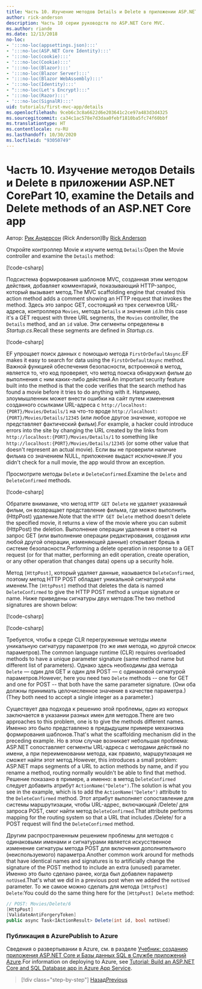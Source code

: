 ```yaml
---
title: Часть 10. Изучение методов Details и Delete в приложении ASP.NET Core
author: rick-anderson
description: Часть 10 серии руководств по ASP.NET Core MVC.
ms.author: riande
ms.date: 12/13/2018
no-loc:
- ':::no-loc(appsettings.json):::'
- ':::no-loc(ASP.NET Core Identity):::'
- ':::no-loc(cookie):::'
- ':::no-loc(Cookie):::'
- ':::no-loc(Blazor):::'
- ':::no-loc(Blazor Server):::'
- ':::no-loc(Blazor WebAssembly):::'
- ':::no-loc(Identity):::'
- ":::no-loc(Let's Encrypt):::"
- ':::no-loc(Razor):::'
- ':::no-loc(SignalR):::'
uid: tutorials/first-mvc-app/details
ms.openlocfilehash: 9ceb6c3c8a6622d6e203641c2ce97a483d3d4325
ms.sourcegitcommit: ca34c1ac578e7d3daa0febf1810ba5fc74f60bbf
ms.translationtype: HT
ms.contentlocale: ru-RU
ms.lasthandoff: 10/30/2020
ms.locfileid: "93050749"
---
```

# <a name="part-10-examine-the-details-and-delete-methods-of-an-aspnet-core-app"></a><span data-ttu-id="f072d-103">Часть 10. Изучение методов Details и Delete в приложении ASP.NET Core</span><span class="sxs-lookup"><span data-stu-id="f072d-103">Part 10, examine the Details and Delete methods of an ASP.NET Core app</span></span>

<span data-ttu-id="f072d-104">Автор: [Рик Андерсон](https://twitter.com/RickAndMSFT) (Rick Anderson)</span><span class="sxs-lookup"><span data-stu-id="f072d-104">By [Rick Anderson](https://twitter.com/RickAndMSFT)</span></span>

<span data-ttu-id="f072d-105">Откройте контроллер Movie и изучите метод `Details`:</span><span class="sxs-lookup"><span data-stu-id="f072d-105">Open the Movie controller and examine the `Details` method:</span></span>

[!code-csharp[](start-mvc/sample/MvcMovie22/Controllers/MoviesController.cs?name=snippet_details)]

<span data-ttu-id="f072d-106">Подсистема формирования шаблонов MVC, созданная этим методом действия, добавляет комментарий, показывающий HTTP-запрос, который вызывает метод.</span><span class="sxs-lookup"><span data-stu-id="f072d-106">The MVC scaffolding engine that created this action method adds a comment showing an HTTP request that invokes the method.</span></span> <span data-ttu-id="f072d-107">Здесь это запрос GET, состоящий из трех сегментов URL-адреса, контроллера `Movies`, метода `Details` и значения `id`.</span><span class="sxs-lookup"><span data-stu-id="f072d-107">In this case it's a GET request with three URL segments, the `Movies` controller, the `Details` method, and an `id` value.</span></span> <span data-ttu-id="f072d-108">Эти сегменты определены в *Startup.cs*.</span><span class="sxs-lookup"><span data-stu-id="f072d-108">Recall these segments are defined in *Startup.cs*.</span></span>

[!code-csharp[](start-mvc/sample/MvcMovie3/Startup.cs?highlight=5&name=snippet_1)]

<span data-ttu-id="f072d-109">EF упрощает поиск данных с помощью метода `FirstOrDefaultAsync`.</span><span class="sxs-lookup"><span data-stu-id="f072d-109">EF makes it easy to search for data using the `FirstOrDefaultAsync` method.</span></span> <span data-ttu-id="f072d-110">Важной функцией обеспечения безопасности, встроенной в метод, является то, что код проверяет, что метод поиска обнаружил фильм до выполнения с ним каких-либо действий.</span><span class="sxs-lookup"><span data-stu-id="f072d-110">An important security feature built into the method is that the code verifies that the search method has found a movie before it tries to do anything with it.</span></span> <span data-ttu-id="f072d-111">Например, злоумышленник может внести ошибки на сайт путем изменения созданного ссылками URL-адреса с `http://localhost:{PORT}/Movies/Details/1` на что-то вроде `http://localhost:{PORT}/Movies/Details/12345` (или любое другое значение, которое не представляет фактический фильм).</span><span class="sxs-lookup"><span data-stu-id="f072d-111">For example, a hacker could introduce errors into the site by changing the URL created by the links from `http://localhost:{PORT}/Movies/Details/1` to something like  `http://localhost:{PORT}/Movies/Details/12345` (or some other value that doesn't represent an actual movie).</span></span> <span data-ttu-id="f072d-112">Если вы не проверили наличие фильма со значением NULL, приложение выдаст исключение.</span><span class="sxs-lookup"><span data-stu-id="f072d-112">If you didn't check for a null movie, the app would throw an exception.</span></span>

<span data-ttu-id="f072d-113">Просмотрите методы `Delete` и `DeleteConfirmed`.</span><span class="sxs-lookup"><span data-stu-id="f072d-113">Examine the `Delete` and `DeleteConfirmed` methods.</span></span>

[!code-csharp[](start-mvc/sample/MvcMovie22/Controllers/MoviesController.cs?name=snippet_delete)]

<span data-ttu-id="f072d-114">Обратите внимание, что метод `HTTP GET Delete` не удаляет указанный фильм, он возвращает представление фильма, где можно выполнить (HttpPost) удаление.</span><span class="sxs-lookup"><span data-stu-id="f072d-114">Note that the `HTTP GET Delete` method doesn't delete the specified movie, it returns a view of the movie where you can submit (HttpPost) the deletion.</span></span> <span data-ttu-id="f072d-115">Выполнение операции удаления в ответ на запрос GET (или выполнение операции редактирования, создания или любой другой операции, изменяющей данные) открывает брешь в системе безопасности.</span><span class="sxs-lookup"><span data-stu-id="f072d-115">Performing a delete operation in response to a GET request (or for that matter, performing an edit operation, create operation, or any other operation that changes data) opens up a security hole.</span></span>

<span data-ttu-id="f072d-116">Метод `[HttpPost]`, который удаляет данные, называется `DeleteConfirmed`, поэтому метод HTTP POST обладает уникальной сигнатурой или именем.</span><span class="sxs-lookup"><span data-stu-id="f072d-116">The `[HttpPost]` method that deletes the data is named `DeleteConfirmed` to give the HTTP POST method a unique signature or name.</span></span> <span data-ttu-id="f072d-117">Ниже приведены сигнатуры двух методов:</span><span class="sxs-lookup"><span data-stu-id="f072d-117">The two method signatures are shown below:</span></span>

[!code-csharp[](start-mvc/sample/MvcMovie/Controllers/MoviesController.cs?name=snippet_delete2)]

[!code-csharp[](start-mvc/sample/MvcMovie/Controllers/MoviesController.cs?name=snippet_delete3)]

<span data-ttu-id="f072d-118">Требуется, чтобы в среде CLR перегруженные методы имели уникальную сигнатуру параметров (то же имя метода, но другой список параметров).</span><span class="sxs-lookup"><span data-stu-id="f072d-118">The common language runtime (CLR) requires overloaded methods to have a unique parameter signature (same method name but different list of parameters).</span></span> <span data-ttu-id="f072d-119">Однако здесь необходимы два метода `Delete` — один для GET и один для POST — с одинаковой сигнатурой параметров.</span><span class="sxs-lookup"><span data-stu-id="f072d-119">However, here you need two `Delete` methods -- one for GET and one for POST -- that both have the same parameter signature.</span></span> <span data-ttu-id="f072d-120">(Они оба должны принимать целочисленное значение в качестве параметра.)</span><span class="sxs-lookup"><span data-stu-id="f072d-120">(They both need to accept a single integer as a parameter.)</span></span>

<span data-ttu-id="f072d-121">Существует два подхода к решению этой проблемы, один из которых заключается в указании разных имен для методов.</span><span class="sxs-lookup"><span data-stu-id="f072d-121">There are two approaches to this problem, one is to give the methods different names.</span></span> <span data-ttu-id="f072d-122">Именно это было представлено в предыдущем примере механизма формирования шаблонов.</span><span class="sxs-lookup"><span data-stu-id="f072d-122">That's what the scaffolding mechanism did in the preceding example.</span></span> <span data-ttu-id="f072d-123">Но в этом случае возникает небольшая проблема: ASP.NET сопоставляет сегменты URL-адреса с методами действий по имени, а при переименовании метода, как правило, маршрутизация не сможет найти этот метод.</span><span class="sxs-lookup"><span data-stu-id="f072d-123">However, this introduces a small problem: ASP.NET maps segments of a URL to action methods by name, and if you rename a method, routing normally wouldn't be able to find that method.</span></span> <span data-ttu-id="f072d-124">Решение показано в примере, а именно: в метод `DeleteConfirmed` следует добавить атрибут `ActionName("Delete")`.</span><span class="sxs-lookup"><span data-stu-id="f072d-124">The solution is what you see in the example, which is to add the `ActionName("Delete")` attribute to the `DeleteConfirmed` method.</span></span> <span data-ttu-id="f072d-125">Этот атрибут выполняет сопоставление для системы маршрутизации, чтобы URL-адрес, включающий /Delete/ для запроса POST, смог найти метод `DeleteConfirmed`.</span><span class="sxs-lookup"><span data-stu-id="f072d-125">That attribute performs mapping for the routing system so that a URL that includes /Delete/ for a POST request will find the `DeleteConfirmed` method.</span></span>

<span data-ttu-id="f072d-126">Другим распространенным решением проблемы для методов с одинаковыми именами и сигнатурами является искусственное изменение сигнатуры метода POST для включения дополнительного (неиспользуемого) параметра.</span><span class="sxs-lookup"><span data-stu-id="f072d-126">Another common work around for methods that have identical names and signatures is to artificially change the signature of the POST method to include an extra (unused) parameter.</span></span> <span data-ttu-id="f072d-127">Именно это было сделано ранее, когда был добавлен параметр `notUsed`.</span><span class="sxs-lookup"><span data-stu-id="f072d-127">That's what we did in a previous post when we added the `notUsed` parameter.</span></span> <span data-ttu-id="f072d-128">То же самое можно сделать для метода `[HttpPost] Delete`:</span><span class="sxs-lookup"><span data-stu-id="f072d-128">You could do the same thing here for the `[HttpPost] Delete` method:</span></span>

```csharp
// POST: Movies/Delete/6
[HttpPost]
[ValidateAntiForgeryToken]
public async Task<IActionResult> Delete(int id, bool notUsed)
```

### <a name="publish-to-azure"></a><span data-ttu-id="f072d-129">Публикация в Azure</span><span class="sxs-lookup"><span data-stu-id="f072d-129">Publish to Azure</span></span>

<span data-ttu-id="f072d-130">Сведения о развертывании в Azure, см. в разделе [Учебник: созданию приложения ASP.NET Core и Базы данных SQL в Службе приложений Azure](/azure/app-service/tutorial-dotnetcore-sqldb-app).</span><span class="sxs-lookup"><span data-stu-id="f072d-130">For information on deploying to Azure, see [Tutorial: Build an ASP.NET Core and SQL Database app in Azure App Service](/azure/app-service/tutorial-dotnetcore-sqldb-app).</span></span>

> [!div class="step-by-step"]
> [<span data-ttu-id="f072d-131">Назад</span><span class="sxs-lookup"><span data-stu-id="f072d-131">Previous</span></span>](validation.md)
